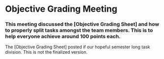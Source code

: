 # Objective Grading Meeting

### This meeting discussed the [Objective Grading Sheet] and how to properly split tasks amongst the team members. This is to help everyone achieve around 100 points each. 

The [Objective Grading Sheet] posted if our hopeful semester long task division. This is not the finalized version.
